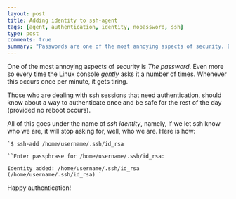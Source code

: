 ```yaml
---
layout: post
title: Adding identity to ssh-agent
tags: [agent, authentication, identity, nopassword, ssh]
type: post
comments: true
summary: "Passwords are one of the most annoying aspects of security. Even more so every time the Linux console gently asks it a number of times."
---
```


One of the most annoying aspects of security is *The password*.
Even more so every time the Linux console _gently_ asks it a number of times.
Whenever this occurs once per minute, it gets tiring.

Those who are dealing with ssh sessions that need authentication, should know about a way to authenticate
once and be safe for the rest of the day (provided no reboot occurs).

All of this goes under the name of _ssh identity_, namely, if we let ssh know who we
are, it will stop asking for, well, who we are.
Here is how:

	`$ ssh-add /home/username/.ssh/id_rsa

	``Enter passphrase for /home/username/.ssh/id_rsa:

	Identity added: /home/username/.ssh/id_rsa (/home/username/.ssh/id_rsa) `



Happy authentication!
